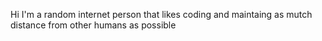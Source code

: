 Hi I'm a random internet person that likes coding and maintaing as mutch distance from other humans as possible
